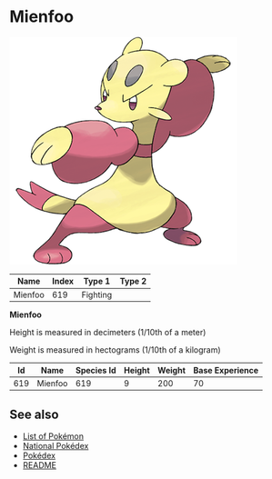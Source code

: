 # Mienfoo


![Mienfoo](images/619.png)

| **Name** | **Index** | **Type 1** | **Type 2** |
|----|----|----|----|
| Mienfoo | 619 | Fighting  |  |

**Mienfoo** 


Height is measured in decimeters (1/10th of a meter)

Weight is measured in hectograms (1/10th of a kilogram)

| **Id** | **Name** | **Species Id** | **Height** | **Weight** | **Base Experience** |
|--------|----------|----------------|------------|------------|---------------------|
| 619 | Mienfoo | 619 | 9 | 200 | 70 |


## See also

- [List of Pokémon](../pokemon.md)
- [National Pokédex](../national_pokedex.md)
- [Pokédex](../pokedex.md)
- [README](../README.md)
